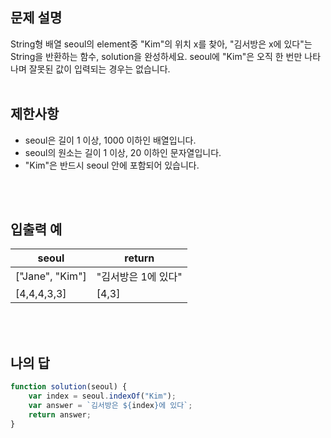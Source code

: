 ## 문제 설명

String형 배열 seoul의 element중 "Kim"의 위치 x를 찾아, "김서방은 x에 있다"는 String을 반환하는 함수, solution을 완성하세요. seoul에 "Kim"은 오직 한 번만 나타나며 잘못된 값이 입력되는 경우는 없습니다.
<br>
<br>

## 제한사항

-   seoul은 길이 1 이상, 1000 이하인 배열입니다.
-   seoul의 원소는 길이 1 이상, 20 이하인 문자열입니다.
-   "Kim"은 반드시 seoul 안에 포함되어 있습니다.

<br>
<br>

## 입출력 예

| seoul           | return              |
| --------------- | ------------------- |
| ["Jane", "Kim"] | "김서방은 1에 있다" |
| [4,4,4,3,3]     | [4,3]               |

<br>
<br>

## 나의 답

```js
function solution(seoul) {
    var index = seoul.indexOf("Kim");
    var answer = `김서방은 ${index}에 있다`;
    return answer;
}
```
